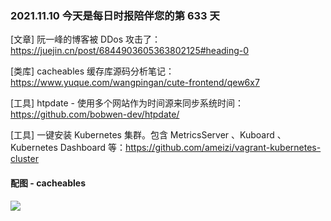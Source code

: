 ### 2021.11.10 今天是每日时报陪伴您的第 633 天

[文章] 阮一峰的博客被 DDos 攻击了：<https://juejin.cn/post/6844903605363802125#heading-0>

[类库] cacheables 缓存库源码分析笔记：<https://www.yuque.com/wangpingan/cute-frontend/qew6x7>

[工具] htpdate - 使用多个网站作为时间源来同步系统时间：<https://github.com/bobwen-dev/htpdate/>

[工具] 一键安装 Kubernetes 集群。包含 MetricsServer 、Kuboard 、Kubernetes Dashboard 等：<https://github.com/ameizi/vagrant-kubernetes-cluster>

#### 配图 - cacheables

![](http://qn.40zhe.com/zaobao/20211108114821.png)
